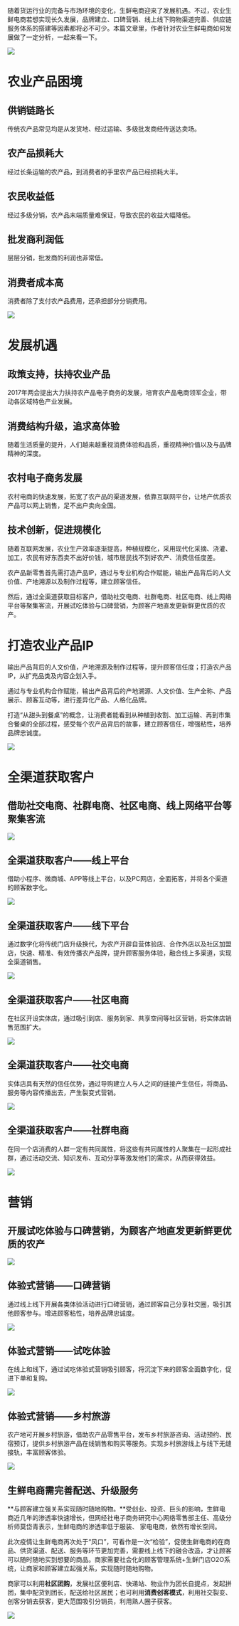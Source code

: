 随着货运行业的完备与市场环境的变化，生鲜电商迎来了发展机遇。不过，农业生鲜电商若想实现长久发展，品牌建立、口碑营销、线上线下购物渠道完善、供应链服务体系的搭建等因素都将必不可少。本篇文章里，作者针对农业生鲜电商如何发展做了一定分析，一起来看一下。

![](./imgs/9.jpg)

# 农业产品困境

## 供销链路长

传统农产品常见均是从发货地、经过运输、多级批发商经传送达卖场。

## 农产品损耗大

经过长条运输的农产品，到消费者的手里农产品已经损耗大半。

## 农民收益低

经过多级分销，农产品末端质量难保证，导致农民的收益大幅降低。

## 批发商利润低

层层分销，批发商的利润也非常低。

## 消费者成本高

消费者除了支付农产品费用，还承担部分分销费用。

![](./imgs/10.png)

# 发展机遇

## 政策支持，扶持农业产品

2017年两会提出大力扶持农产品电子商务的发展，培育农产品电商领军企业，带动各区域特色产业发展。

## 消费结构升级，追求高体验

随着生活质量的提升，人们越来越重视消费体验和品质，重视精神价值以及与品牌精神的深度。

## 农村电子商务发展

农村电商的快速发展，拓宽了农产品的渠道发展，依靠互联网平台，让地产优质农产品可以网上销售，足不出户卖向全国。

## 技术创新，促进规模化

随着互联网发展，农业生产效率逐渐提高，种植规模化，采用现代化采摘、浇灌、加工，农民有好东西卖不出好价钱，城市居民找不到好农产、消费信任度差。

农产品新零售首先需打造产品IP，通过与专业机构合作赋能，输出产品背后的人文价值、产地溯源以及制作过程等，建立顾客信任。

然后，通过全渠道获取目标客户，借助社交电商、社群电商、社区电商、线上网络平台等聚集客流，开展试吃体验与口碑营销，为顾客产地直发更新鲜更优质的农产。

# 打造农业产品IP

输出产品背后的人文价值，产地溯源及制作过程等，提升顾客信任度；打造农产品IP，从扩充品类及内容企划入手。

通过与专业机构合作赋能，输出产品背后的产地溯源、人文价值、生产全称、产品展示、顾客互动等，进行差异化产品、人格化品牌。

打造“从甜头到餐桌”的概念，让消费者能看到从种植到收割、加工运输、再到市集合餐桌的全部过程，感受每个农产品背后的故事，建立顾客信任，增强粘性，培养品牌忠诚度。

![](./imgs/11.png)

# 全渠道获取客户

## 借助社交电商、社群电商、社区电商、线上网络平台等聚集客流

![](./imgs/12.png)

## 全渠道获取客户——线上平台

借助小程序、微商城、APP等线上平台，以及PC网店，全面拓客，并将各个渠道的顾客数字化。

![](./imgs/13.png)

## 全渠道获取客户——线下平台

通过数字化将传统门店升级换代，为农产开辟自营体验店、合作外店以及社区加盟店，快速、精准、有效传播农产品牌，提升顾客服务体验，融合线上多渠道，实现全渠道销售。

![](./imgs/14.png)

## 全渠道获取客户——社区电商

在社区开设实体店，通过吸引到店、服务到家、共享空间等社区营销，将实体店销售范围扩大。

![](./imgs/15.png)

## 全渠道获取客户——社交电商

实体店具有天然的信任优势，通过导购建立人与人之间的链接产生信任，将商品、服务等内容传播出去，产生裂变式营销。

![](./imgs/16.png)

## 全渠道获取客户——社群电商

在同一个店消费的人群一定有共同属性，将这些有共同属性的人聚集在一起形成社群，通过活动交流、知识发布、互动分享等激发他们的需求，从而获得效益。

![](./imgs/17.png)

# 营销

## 开展试吃体验与口碑营销，为顾客产地直发更新鲜更优质的农产

![](./imgs/21.png)

## 体验式营销——口碑营销

通过线上线下开展各类体验活动进行口碑营销，通过顾客自己分享社交圈，吸引其他顾客参与。增进顾客粘性，培养品牌忠诚度。

![](./imgs/18.png)

## 体验式营销——试吃体验

在线上和线下，通过试吃体验式营销吸引顾客，将沉淀下来的顾客全面数字化，促进下单和复购。

![](./imgs/22.png)

## 体验式营销——乡村旅游

农产地可开展乡村旅游，借助农产品零售平台，发布乡村旅游咨询、活动预约、民宿预订，提供乡村旅游产品在线销售和购买等服务。实现乡村旅游线上与线下无缝接轨，丰富顾客体验。

![](./imgs/19.png)

## 生鲜电商需完善配送、升级服务

**与顾客建立强关系实现随时随地购物。**受创业、投资、巨头的影响，生鲜电商近几年的渗透率快速增长，但网经社电子商务研究中心网络零售部主任、高级分析师莫岱青表示，生鲜电商的渗透率低于服装、 家电电商，依然有增长空间。

此次疫情让生鲜电商再次处于“风口”，可看作是一次“检验”，促使生鲜电商的在商品、供货渠道、配送、服务等环节更加完善，需要线上线下的融合改造，才让顾客可以随时随地买到想要的商品。商家需要社会化的顾客管理系统+生鲜门店O2O系统，让商家和顾客建立起强关系，实现随时随地购物。

商家可以利用**社区团购**，发展社区便利店、快递站、物业作为团长自提点，发起拼团，集中配货到团长，配送给社区居民；也可利用**消费创客模式**，利用社交裂变、创客分销去获客，更大范围吸引分销员，利用熟人圈子获客。

![](./imgs/20.png)